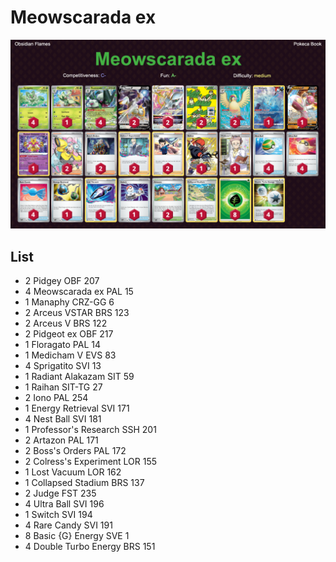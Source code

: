 # Meowscarada ex

![decklist](../../!Images/Standard/6BST-OBF/Meowscarada%20ex.PNG)

## List
* 2 Pidgey OBF 207
* 4 Meowscarada ex PAL 15
* 1 Manaphy CRZ-GG 6
* 2 Arceus VSTAR BRS 123
* 2 Arceus V BRS 122
* 2 Pidgeot ex OBF 217
* 1 Floragato PAL 14
* 1 Medicham V EVS 83
* 4 Sprigatito SVI 13
* 1 Radiant Alakazam SIT 59
* 1 Raihan SIT-TG 27
* 2 Iono PAL 254
* 1 Energy Retrieval SVI 171
* 4 Nest Ball SVI 181
* 1 Professor's Research SSH 201
* 2 Artazon PAL 171
* 2 Boss's Orders PAL 172
* 2 Colress's Experiment LOR 155
* 1 Lost Vacuum LOR 162
* 1 Collapsed Stadium BRS 137
* 2 Judge FST 235
* 4 Ultra Ball SVI 196
* 1 Switch SVI 194
* 4 Rare Candy SVI 191
* 8 Basic {G} Energy SVE 1
* 4 Double Turbo Energy BRS 151
